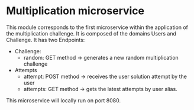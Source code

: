 # Multiplication microservice

This module corresponds to the first microservice within the application of the multiplication challenge.
It is composed of the domains Users and Challenge.
It has two Endpoints:
- Challenge:
  - random: GET method -> generates a new random multiplication challenge
- Attempts
  - attempt: POST method -> receives the user solution attempt by the user
  - attempts: GET method -> gets the latest attempts by user alias.

This microservice will locally run on port 8080.